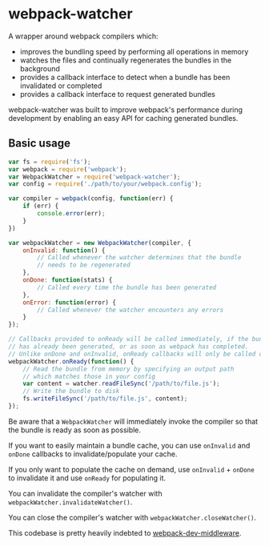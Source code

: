 # webpack-watcher

A wrapper around webpack compilers which:
- improves the bundling speed by performing all operations in memory
- watches the files and continually regenerates the bundles in the background
- provides a callback interface to detect when a bundle has been invalidated or completed
- provides a callback interface to request generated bundles

webpack-watcher was built to improve webpack's performance during development by
enabling an easy API for caching generated bundles.

## Basic usage

```javascript
var fs = require('fs');
var webpack = require('webpack');
var WebpackWatcher = require('webpack-watcher');
var config = require('./path/to/your/webpack.config');

var compiler = webpack(config, function(err) {
	if (err) {
		console.error(err);
	}
})

var webpackWatcher = new WebpackWatcher(compiler, {
	onInvalid: function() {
		// Called whenever the watcher determines that the bundle
		// needs to be regenerated
	},
	onDone: function(stats) {
		// Called every time the bundle has been generated
	},
	onError: function(error) {
		// Called whenever the watcher encounters any errors
	}
});

// Callbacks provided to onReady will be called immediately, if the bundle
// has already been generated, or as soon as webpack has completed.
// Unlike onDone and onInvalid, onReady callbacks will only be called once
webpackWatcher.onReady(function() {
	// Read the bundle from memory by specifying an output path
	// which matches those in your config
	var content = watcher.readFileSync('/path/to/file.js');
	// Write the bundle to disk
	fs.writeFileSync('/path/to/file.js', content);
});
```

Be aware that a `WebpackWatcher` will immediately invoke the compiler so that
the bundle is ready as soon as possible.

If you want to easily maintain a bundle cache, you can use `onInvalid` and `onDone`
callbacks to invalidate/populate your cache.

If you only want to populate the cache on demand, use `onInvalid` + `onDone` to
invalidate it and use `onReady` for populating it.

You can invalidate the compiler's watcher with `webpackWatcher.invalidateWatcher()`.

You can close the compiler's watcher with `webpackWatcher.closeWatcher()`.

This codebase is pretty heavily indebted to
[webpack-dev-middleware](https://github.com/webpack/webpack-dev-middleware).
